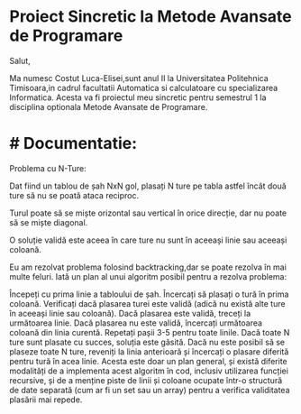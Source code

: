 # Proiect Sincretic la Metode Avansate de Programare

Salut,

Ma numesc Costut Luca-Elisei,sunt anul II la Universitatea Politehnica Timisoara,in cadrul facultatii Automatica si calculatoare cu specializarea
Informatica.
Acesta va fi proiectul meu sincretic pentru semestrul 1 la disciplina optionala Metode Avansate de Programare.



# # Documentatie:


Problema cu N-Ture:

Dat fiind un tablou de șah NxN gol, plasați N ture pe tabla astfel încât două ture să nu se poată ataca reciproc.

Turul poate să se miște orizontal sau vertical în orice direcție, dar nu poate să se miște diagonal.

O soluție validă este aceea în care ture nu sunt în aceeași linie sau aceeași coloană.

Eu am rezolvat problema folosind backtracking,dar se poate rezolva în mai multe feluri.
Iată un plan al unui algoritm posibil pentru a rezolva problema:

Începeți cu prima linie a tabloului de șah.
Încercați să plasați o tură în prima coloană.
Verificați dacă plasarea turei este validă (adică nu există alte ture în aceeași linie sau coloană).
Dacă plasarea este validă, treceți la următoarea linie.
Dacă plasarea nu este validă, încercați următoarea coloană din linia curentă.
Repetați pașii 3-5 pentru toate linile.
Dacă toate N ture sunt plasate cu succes, soluția este găsită.
Dacă nu este posibil să se plaseze toate N ture, reveniți la linia anterioară și încercați o plasare diferită pentru tură în acea linie.
Acesta este doar un plan general, și există diferite modalități de a implementa acest algoritm în cod, inclusiv utilizarea funcției recursive, și de a menține piste de linii și coloane ocupate într-o structură de date separată (cum ar fi un set sau un array) pentru a verifica validitatea plasării mai repede.